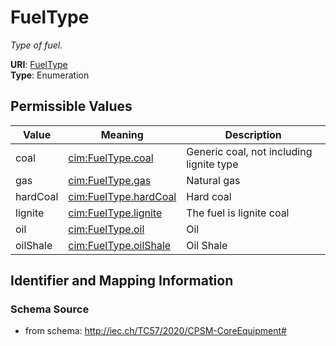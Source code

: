 # FuelType




_Type of fuel._



**URI**: [FuelType](FuelType)<br />
**Type**: Enumeration

## Permissible Values

| Value | Meaning | Description |
| --- | --- | --- |
| coal | [cim:FuelType.coal](http://iec.ch/TC57/CIM100#FuelType.coal) | Generic coal, not including lignite type |
| gas | [cim:FuelType.gas](http://iec.ch/TC57/CIM100#FuelType.gas) | Natural gas |
| hardCoal | [cim:FuelType.hardCoal](http://iec.ch/TC57/CIM100#FuelType.hardCoal) | Hard coal |
| lignite | [cim:FuelType.lignite](http://iec.ch/TC57/CIM100#FuelType.lignite) | The fuel is lignite coal |
| oil | [cim:FuelType.oil](http://iec.ch/TC57/CIM100#FuelType.oil) | Oil |
| oilShale | [cim:FuelType.oilShale](http://iec.ch/TC57/CIM100#FuelType.oilShale) | Oil Shale |








## Identifier and Mapping Information







### Schema Source


* from schema: http://iec.ch/TC57/2020/CPSM-CoreEquipment#




